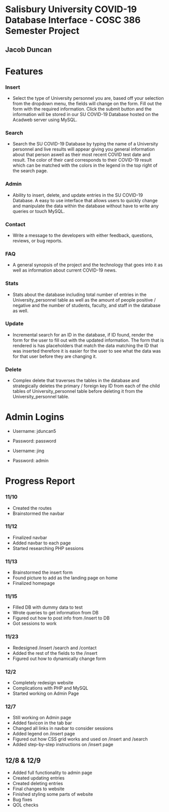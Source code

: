 # Salisbury University COVID-19 Database Interface - COSC 386 Semester Project
## Jacob Duncan

# Features

### Insert
- Select the type of University personnel you are, based off your selection from the dropdown menu, the fields will change on the form. Fill out the form with the required information. Click the submit button and the information will be stored in our SU COVID-19 Database hosted on the Acadweb server using MySQL.

### Search
- Search the SU COVID-19 Database by typing the name of a University personnel and live results will appear giving you general information about that person aswell as their most recent COVID test date and result. The color of their card corresponds to their COVID-19 result which can be matched with the colors in the legend in the top right of the search page.

### Admin
- Ability to insert, delete, and update entries in the SU COVID-19 Database. A easy to use interface that allows users to quickly change and manipulate the data within the database without have to write any queries or touch MySQL.

### Contact
- Write a message to the developers with either feedback, questions, reviews, or bug reports.

### FAQ 
- A general synopsis of the project and the technology that goes into it as well as information about current COVID-19 news.

### Stats
- Stats about the database including total number of entries in the University_personnel table as well as the amount of people positive / negative and the number of students, faculty, and staff in the database as well. 

### Update
- Incremental search for an ID in the database, if ID found, render the form for the user to fill out with the updated information. The form that is rendered is has placeholders that match the data matching the ID that was inserted therefore it is easier for the user to see what the data was for that user before they are changing it. 

### Delete
- Complex delete that traverses the tables in the database and strategically deletes the primary / foreign key ID from each of the child tables of University_personnel table before deleting it from the University_personnel table.

# Admin Logins
- Username: jduncan5
- Password: password

- Username: jing
- Password: admin

# Progress Report

### 11/10
- Created the routes
- Brainstormed the navbar

### 11/12
- Finalized navbar
- Added navbar to each page
- Started researching PHP sessions

### 11/13
- Brainstormed the insert form
- Found picture to add as the landing page on home
- Finalized homepage

### 11/15
- Filled DB with dummy data to test
- Wrote queries to get information from DB
- Figured out how to post info from /insert to DB
- Got sessions to work

### 11/23 
- Redesigned /insert /search and /contact
- Added the rest of the fields to the /insert
- Figured out how to dynamically change form

### 12/2
- Completely redesign website
- Complications with PHP and MySQL
- Started working on Admin Page

### 12/7
- Still working on Admin page
- Added favicon in the tab bar
- Changed all links in navbar to consider sessions
- Added legend on /insert page
- Figured out how CSS grid works and used on /insert and /search
- Added step-by-step instructions on /insert page

## 12/8 & 12/9
- Added full functionality to admin page
- Created updating entries
- Created deleting entries
- Final changes to website
- Finished styling some parts of website
- Bug fixes
- QOL checks

